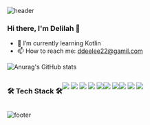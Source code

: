 ![header](https://capsule-render.vercel.app/api?type=waving&color=gradient&height=220&section=header&text=Daeun%20Lee&fontSize=50&animation=fadeIn&fontAlignY=38&desc=Client%20Developer%20with%20React%20Native&descAlignY=51&descAlign=62)

### Hi there, I'm Delilah 👋

- 🌱 I’m currently learning  Kotlin
- 📫 How to reach me: ddeelee22@gamil.com

<div>
  
  ![Anurag's GitHub stats](https://github-readme-stats.vercel.app/api?username=delilah1004&show_icons=true&count_private=true&bg_color=FFFFFF&icon_color=A16AB1&title_color=601870&hide=issues)<br>
  <!-- ![Top Langs](https://github-readme-stats.vercel.app/api/top-langs/?username=delilah1004&hide=python)<br> -->
  <!-- ![willianrod's wakatime stats](https://github-readme-stats.vercel.app/api/wakatime?username=delilah1004) -->
  
</div>

<div style="display:flex">
  <h3>🛠 Tech Stack 🛠</h3>
  <p>
    <img src="https://img.shields.io/badge/ReactNative-61DAFB?style=flat&logo=React&logoColor=white"/>
    <img src="https://img.shields.io/badge/JavaScript-F7DF1E?style=flat&logo=JavaScript&logoColor=white"/>
    <img src="https://img.shields.io/badge/Android-3DDC84?style=flat&logo=Android&logoColor=white"/>
    <img src="https://img.shields.io/badge/Java-007396?style=flat&logo=Java&logoColor=white"/>
    <img src="https://img.shields.io/badge/Kotlin-E54063?style=flat&logo=Kotlin&logoColor=white"/> 
  </p>
  <p>
    <img src="https://img.shields.io/badge/Python-3776AB?style=flat&logo=Python&logoColor=white"/>
    <img src="https://img.shields.io/badge/Flask-000000?style=flat&logo=Flask&logoColor=white"/>
  </p>
  <p>
    <img src="https://img.shields.io/badge/Mysql-3461AA?style=flat&logo=MySql&logoColor=white"/></a>&nbsp 
  </p>
  <p>
    <img src="https://img.shields.io/badge/Firebase-FFCA28?style=flat&logo=Firebase&logoColor=black"/>
    <img src="https://img.shields.io/badge/Git-F05032?style=flat&logo=Git&logoColor=white"/>
  </p>
</div>

![footer](https://capsule-render.vercel.app/api?type=waving&color=gradient&height=100&section=footer)
